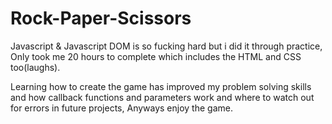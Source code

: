 # Rock-Paper-Scissors
Javascript & Javascript DOM is so fucking hard but i did it through practice, Only took me 20 hours to complete which includes the HTML and CSS too(laughs).

Learning how to create the game has improved my problem solving skills and how callback functions and parameters work and where to watch out for errors in future projects, Anyways enjoy the game.